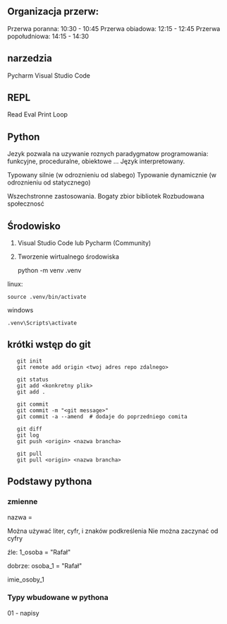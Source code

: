 

## Organizacja przerw:

Przerwa poranna: 10:30 - 10:45
Przerwa obiadowa: 12:15 - 12:45
Przerwa popołudniowa: 14:15 - 14:30

## narzedzia

Pycharm
Visual Studio Code

## REPL

Read Eval Print Loop

## Python

Jezyk pozwala na uzywanie roznych paradygmatow programowania: funkcyjne, proceduralne, obiektowe ...
Język interpretowany.

Typowany silnie (w odroznieniu od slabego)
Typowanie dynamicznie (w odroznieniu od statycznego)

Wszechstronne zastosowania.
Bogaty zbior bibliotek
Rozbudowana społecznosć


## Środowisko

1. Visual Studio Code lub Pycharm (Community)
2. Tworzenie wirtualnego środowiska

    python -m venv .venv

linux:

    source .venv/bin/activate

windows

    .venv\Scripts\activate


## krótki wstęp do git

```
   git init
   git remote add origin <twoj adres repo zdalnego>
   
   git status
   git add <konkretny plik>
   git add .
   
   git commit
   git commit -m "<git message>"
   git commit -a --amend  # dodaje do poprzedniego comita
   
   git diff
   git log
   git push <origin> <nazwa brancha>
   
   git pull
   git pull <origin> <nazwa brancha>
```


## Podstawy pythona

### zmienne

nazwa = <wartosc>

Można używać liter, cyfr, i znaków podkreślenia
Nie można zaczynać od cyfry

źle:
1_osoba = "Rafał"

dobrze:
osoba_1 = "Rafał"

imie_osoby_1



### Typy wbudowane w pythona

01 - napisy
